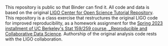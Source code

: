 

This repository is public so that Binder can find it. All code and data is based on the original [LIGO Center for Open Science Tutorial Repository](https://github.com/losc-tutorial/LOSC_Event_tutorial). This repository is a class exercise that restructures the original LIGO code for improved reproducibility, as a homework assignment for the [Spring 2023 installment of UC Berkeley's Stat 159/259 course, _Reproducible and Collaborative Data Science](https://ucb-stat-159-s23.github.io/site/). Authorship of the original analysis code rests with the LIGO collaboration.
